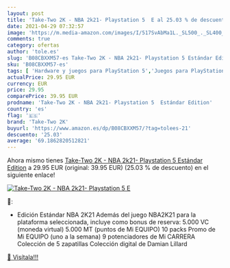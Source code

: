 ```yaml
---
layout: post
title: 'Take-Two 2K - NBA 2k21- Playstation 5  E al 25.03 % de descuento'
date: 2021-04-29 07:32:57
image: 'https://m.media-amazon.com/images/I/517SvAbMa1L._SL500_._SL400_.jpg'
comments: true
category: ofertas
author: 'tole.es'
slug: 'B08CBXXM57-es Take-Two 2K - NBA 2k21- Playstation 5 Estándar Edition'
sku: 'B08CBXXM57-es'
tags: [ 'Hardware y juegos para PlayStation 5','Juegos para PlayStation 5','Videojuegos','playstation','take-two 2k', ]
actualPrice: 29.95 EUR
currency: EUR
price: 29.95
comparePrice: 39.95 EUR
prodname: 'Take-Two 2K - NBA 2k21- Playstation 5  Estándar Edition'
country: 'es'
flag: '🇪🇸'
brand: 'Take-Two 2K'
buyurl: 'https://www.amazon.es/dp/B08CBXXM57/?tag=tolees-21'
descuento: '25.03'
average: '69.1862820512821'
---
```


Ahora mismo tienes [Take-Two 2K - NBA 2k21- Playstation 5  Estándar Edition](https://www.amazon.es/dp/B08CBXXM57/?tag=tolees-21) a 29.95 EUR (original: 39.95 EUR) (25.03 %  de descuento) en el siguiente enlace!

[![Take-Two 2K - NBA 2k21- Playstation 5  E](https://m.media-amazon.com/images/I/517SvAbMa1L._SL500_._SL400_.jpg)](https://www.amazon.es/dp/B08CBXXM57/?tag=tolees-21)

🔎:

- Edición Estándar NBA 2K21 Además del juego NBA2K21 para la plataforma seleccionada, incluye como bonus de reserva: 5.000 VC (moneda virtual) 5.000 MT (puntos de Mi EQUIPO) 10 packs Promo de Mi EQUIPO (uno a la semana) 9 potenciadores de Mi CARRERA Colección de 5 zapatillas Colección digital de Damian Lillard

[🛒 Visítala!!!](https://www.amazon.es/dp/B08CBXXM57/?tag=tolees-21)

